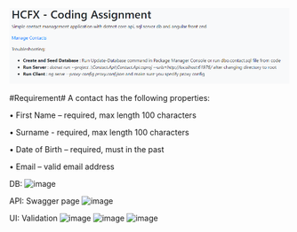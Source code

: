 ![Troubleshooting steps](Troubleshooting.png "Troubleshooting")


#Requirement# A contact has the following properties:

• First Name – required, max length 100 characters

• Surname - required, max length 100 characters

• Date of Birth – required, must in the past

• Email – valid email address

DB:
![image](https://user-images.githubusercontent.com/2181131/130150345-23fcda60-5dde-4be4-b428-3125ada8391e.png)

API: Swagger page
![image](https://user-images.githubusercontent.com/2181131/130150502-df6eda86-8e1c-473c-b2ff-575692c0d6a6.png)

UI: Validation
![image](https://user-images.githubusercontent.com/2181131/130150837-8bdc8872-f79a-47b0-ac9b-1fbcb176e01c.png)
![image](https://user-images.githubusercontent.com/2181131/130151038-9b06d022-00b5-4116-ae9f-9201f900cd14.png)
![image](https://user-images.githubusercontent.com/2181131/130151259-bb47f48d-cc74-4900-a4eb-ec04ab3843fa.png)

